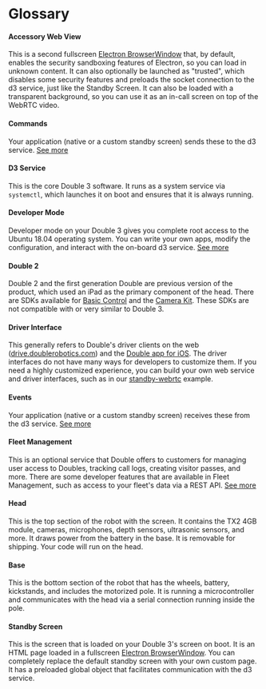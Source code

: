 # Glossary

#### Accessory Web View
This is a second fullscreen [Electron BrowserWindow](https://www.electronjs.org/docs/api/browser-window) that, by default, enables the security sandboxing features of Electron, so you can load in unknown content. It can also optionally be launched as "trusted", which disables some security features and preloads the socket connection to the d3 service, just like the Standby Screen. It can also be loaded with a transparent background, so you can use it as an in-call screen on top of the WebRTC video.

#### Commands
Your application (native or a custom standby screen) sends these to the d3 service. [See more](Communication.md)

#### D3 Service
This is the core Double 3 software. It runs as a system service via `systemctl`, which launches it on boot and ensures that it is always running.

#### Developer Mode
Developer mode on your Double 3 gives you complete root access to the Ubuntu 18.04 operating system. You can write your own apps, modify the configuration, and interact with the on-board d3 service. [See more](Developer%20Mode.md)

#### Double 2
Double 2 and the first generation Double are previous version of the product, which used an iPad as the primary component of the head. There are SDKs available for [Basic Control](https://github.com/doublerobotics/Basic-Control-SDK-iOS) and the [Camera Kit](https://github.com/doublerobotics/Camera-Kit-SDK). These SDKs are not compatible with or very similar to Double 3.

#### Driver Interface
This generally refers to Double's driver clients on the web ([drive.doublerobotics.com](https://drive.doublerobotics.com)) and the [Double app for iOS](https://apps.apple.com/us/app/double/id589230178). The driver interfaces do not have many ways for developers to customize them. If you need a highly customized experience, you can build your own web service and driver interfaces, such as in our [standby-webrtc](../examples/standby-webrtc) example.

#### Events
Your application (native or a custom standby screen) receives these from the d3 service. [See more](Communication.md)

#### Fleet Management
This is an optional service that Double offers to customers for managing user access to Doubles, tracking call logs, creating visitor passes, and more. There are some developer features that are available in Fleet Management, such as access to your fleet's data via a REST API. [See more](https://www.doublerobotics.com/fleet-management.html)

#### Head
This is the top section of the robot with the screen. It contains the TX2 4GB module, cameras, microphones, depth sensors, ultrasonic sensors, and more. It draws power from the battery in the base. It is removable for shipping. Your code will run on the head.

#### Base
This is the bottom section of the robot that has the wheels, battery, kickstands, and includes the motorized pole. It is running a microcontroller and communicates with the head via a serial connection running inside the pole.

#### Standby Screen
This is the screen that is loaded on your Double 3's screen on boot. It is an HTML page loaded in a fullscreen [Electron BrowserWindow](https://www.electronjs.org/docs/api/browser-window). You can completely replace the default standby screen with your own custom page. It has a preloaded global object that facilitates communication with the d3 service.
